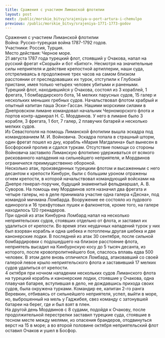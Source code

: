 ```yaml
---
title: Сражения с участием Лиманской флотилии
layout: post
next: /public/morskie_bitvy/srajeniya-u-port-artura-i-chemulpo
previous: /public/morskie_bitvy/srajeniya-1771-1773-godov
---
```


Сражения с участием Лиманской флотилии  
Война: Русско-турецкая война 1787-1792 годов.  
Участники: Россия, Турция.  
Место действия: Черное море.  
21 августа 1787 года турецкий флот, стоявший у Очакова, напал на русский фрегат «Скорый» и бот «Битюг». Несмотря на значительные силы неприятеля и действие крепостной артиллерии, наши суда, отстреливаясь в продолжение трех часов на самом близком расстоянии от преследовавших их турок, отступили к Глубокой пристани, имея только четырех человек убитыми и ранеными.  
Турецкий флот, находившийся у Очакова, состоял из 3 кораблей, 1 фрегата, 1 бомбардирского бота, 14 мелких парусных судов, 15 галер и нескольких меньших гребных судов. Начальствовал флотом храбрый и опытный капитан паша Эски-Гассан. Нашими морскими силами в Днепровском лимане командовал начальник Черноморского флота и портов контр-адмирал Н. С. Мордвинов. У него в лимане было 3 корабля, 3 фрегата, 1 бот, 7 галер, 2 плавучих батарей и несколько мелких судов.  
Из Севастополя на помощь Лиманской флотилии вышла эскадра под командованием М. И. Войновича. Эскадра попала в страшный шторм, один фрегат пошел ко дну, корабль «Мария Магдалина» был вынесен в Босфорский пролив и сдался туркам. Отсутствие помощи со стороны Войновича заставило Лиманскую флотилию удерживаться от всякого рискованного нападения на сильнейшего неприятеля, и Мордвинов ограничился преимущественно обороной.   
Несколько атак, произведенных турецким флотом и высаженным с него десантом к крепости Кинбурн, были с большим уроном отражены огнем крепости, в которой начальствовал командующий войсками на Днепре генерал-поручик, будущий знаменитый фельдмаршал, А. В. Суворов. На помощь ему Мордвинов хотя назначил два фрегата и четыре галеры, но в деле принимала участие одна галера «Десна», под командой мичмана Ломбарда. Вооружение ее состояло из пудового единорога и 16 трехфутовых пушек и фалконетов, кроме того, на галере находилось 120 гренадеров.   
При одной из атак Кинбурна Ломбард напал на несколько неприятельских судов, стоявших отдельно от флота, и заставил их удалиться от крепости. Во время этих неудачных нападений турок у них был взорван корабль и одна шебека и потоплены другая шебека и две канонерские лодки. В последней из атак 30 сентября, после сильной бомбардировки с подошедшего на близкое расстояние флота, неприятель высадил на Кинбурнскую косу до 5 тысяч десанта, из которого, после кровопролитнейшего боя, спаслось вплавь едва 500 человек. В этом деле вновь отличился Ломбард, атаковавший со своей галерой левое крыло неприятельского флота и заставивший 17 мелких судов удалиться от крепости.   
4 октября при ночном нападении нескольких судов Лиманского флота на турецкий корабль и канонерские лодки, стоявшие у Очакова, одна плавучая батарея, вступившая в дело, не дождавшись прихода своих судов, была окружена турками. Командир ее, капитан 2-го ранга Веревкин, отбиваясь от сильнейшего неприятеля, успел, выйти в море, но, выброшенный на мель у Гаджибея, свез команду с затонувшей батареи на берег, где и был взят в плен.   
На другой день Мордвинов с 8 судами, подойдя к Очакову, после продолжительной перестрелки заставил турецкие суда, стоявшие в тесном месте между мелями, из опасения брандеров, отодвинуться верст на 15 в море; а во второй половине октября неприятельский флот оставил Очаков и ушел в Босфор.